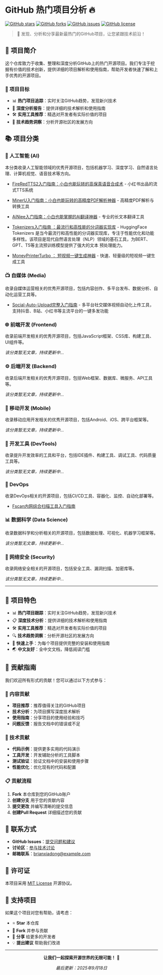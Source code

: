# GitHub 热门项目分析 🔥

[![GitHub stars](https://img.shields.io/github/stars/brianxiadong/github-hot-projects-analysis)](https://github.com/brianxiadong/github-hot-projects-analysis/stargazers)
[![GitHub forks](https://img.shields.io/github/forks/brianxiadong/github-hot-projects-analysis)](https://github.com/brianxiadong/github-hot-projects-analysis/network)
[![GitHub issues](https://img.shields.io/github/issues/brianxiadong/github-hot-projects-analysis)](https://github.com/brianxiadong/github-hot-projects-analysis/issues)
[![GitHub license](https://img.shields.io/github/license/brianxiadong/github-hot-projects-analysis)](https://github.com/brianxiadong/github-hot-projects-analysis/blob/main/LICENSE)

> 🚀 发现、分析和分享最新最热门的GitHub项目，让您紧跟技术前沿！

## 📖 项目简介

这个仓库致力于收集、整理和深度分析GitHub上的热门开源项目。我们专注于挖掘有价值的技术创新，提供详细的项目解析和使用指南，帮助开发者快速了解和上手优秀的开源项目。

### 🎯 项目目标

- 📊 **热门项目追踪**：实时关注GitHub趋势，发现新兴技术
- 📝 **深度分析报告**：提供详细的技术解析和使用指南
- 🛠️ **实用工具推荐**：精选对开发者有实际价值的项目
- 🌟 **技术趋势洞察**：分析开源社区的发展方向

## 📚 项目分类

### 🤖 人工智能 (AI)

本分类收录人工智能领域的优秀开源项目，包括机器学习、深度学习、自然语言处理、计算机视觉、语音技术等方向。

- [FireRedTTS2入门指南：小白也能玩转的高保真语音合成术](./ai/FireRedTTS2入门指南/) - 小红书出品的流式TTS系统

- [MinerU入门指南：小白也能玩转的高精度PDF解析神器](./ai/MinerU入门指南/) - 高精度PDF解析与转换工具

- [AiNiee入门指南：小白也能掌握的AI翻译神器](./ai/AiNiee入门指南/) - 专业的长文本翻译工具

- [Tokenizers入门指南 ：最流行和高性能的分词器实现库](./ai/Tokenizers项目详解入门指南/) - HuggingFace Tokenizers 是当今最流行和高性能的分词器实现库，专注于性能优化和功能多样性。该项目是现代自然语言处理（NLP）领域的基石工具，为BERT、GPT、T5等主流预训练模型提供了强大的文本
预处理能力。

- [MoneyPrinterTurbo ： 短视频一键生成神器](./ai/MoneyPrinterTurbo项目介绍文档/)  - 快速、轻量级的短视频一键生成工具

### 📺 自媒体 (Media)

收录自媒体运营相关的优秀开源项目，包括内容创作、多平台发布、数据分析、自动化运营工具等。

- [Social-Auto-Upload完整入门指南](./media/Social-Auto-Upload完整入门指南/) - 多平台社交媒体视频自动化上传工具，支持抖音、B站、小红书等主流平台的一键多发功能

### 🌐 前端开发 (Frontend)

收录前端开发相关的优秀开源项目，包括JavaScript框架、CSS库、构建工具、UI组件等。

*该分类暂无文章，持续更新中...*

### ⚙️ 后端开发 (Backend)

收录后端开发相关的优秀开源项目，包括Web框架、数据库、微服务、API工具等。

*该分类暂无文章，持续更新中...*

### 📱 移动开发 (Mobile)

收录移动应用开发相关的优秀开源项目，包括Android、iOS、跨平台框架等。

*该分类暂无文章，持续更新中...*

### 🔧 开发工具 (DevTools)

收录提升开发效率的工具和平台，包括IDE插件、构建工具、调试工具、代码质量工具等。

*该分类暂无文章，持续更新中...*

### 🚀 DevOps

收录DevOps相关的开源项目，包括CI/CD工具、容器化、监控、自动化部署等。

- [Fscan内网综合扫描工具入门指南](./devops/Fscan内网综合扫描工具入门指南/)

### 📊 数据科学 (Data Science)

收录数据科学和分析相关的开源项目，包括数据处理、可视化、机器学习框架等。

*该分类暂无文章，持续更新中...*

### 🔐 网络安全 (Security)

收录网络安全相关的开源项目，包括安全工具、漏洞扫描、加密库等。

*该分类暂无文章，持续更新中...*

---

## 🎯 项目特色

- 📊 **热门项目跟踪**：实时关注GitHub趋势，发现新兴技术
- 📋 **深度技术分析**：提供详细的技术解析和使用指南
- 🛠️ **实用工具推荐**：精选对开发者有实际价值的项目
- 🔍 **技术趋势洞察**：分析开源社区的发展方向
- 🚀 **快速上手**：为每个项目提供完整的安装和使用指南
- 🌏 **中文友好**：全中文文档，降低阅读门槛

## 🤝 贡献指南

我们欢迎所有形式的贡献！您可以通过以下方式参与：

### 📝 内容贡献
- **项目推荐**：推荐值得关注的GitHub项目
- **技术分析**：为项目撰写深度技术解析
- **使用指南**：分享项目的使用经验和技巧
- **问题反馈**：报告文档中的错误或不足

### 🔧 技术贡献
- **代码示例**：提供更多实用的代码演示
- **工具开发**：开发辅助分析的工具脚本
- **测试验证**：验证文档中的安装和使用步骤
- **性能优化**：优化现有的代码和配置

### 📋 贡献流程
1. **Fork** 本仓库到您的GitHub账户
2. **创建分支** 用于您的贡献内容
3. **提交更改** 并编写清晰的提交信息
4. **创建Pull Request** 详细描述您的贡献

## 📧 联系方式

- **GitHub Issues**：[提交问题和建议](https://github.com/brianxiadong/github-hot-projects-analysis/issues)
- **讨论区**：[参与技术讨论](https://github.com/brianxiadong/github-hot-projects-analysis/discussions)
- **邮箱联系**：brianxiadong@example.com

## 📄 许可证

本项目采用 [MIT License](LICENSE) 开源协议。

## 🌟 支持项目

如果这个项目对您有帮助，请考虑：

- ⭐ **Star** 本仓库
- 🍴 **Fork** 并参与贡献
- 📢 **分享** 给更多的开发者
- 💡 **提出建议** 帮助我们改进

---

<div align="center">

**让我们一起探索开源世界的无限可能！** 🚀

*最后更新：2025年9月18日*

</div>